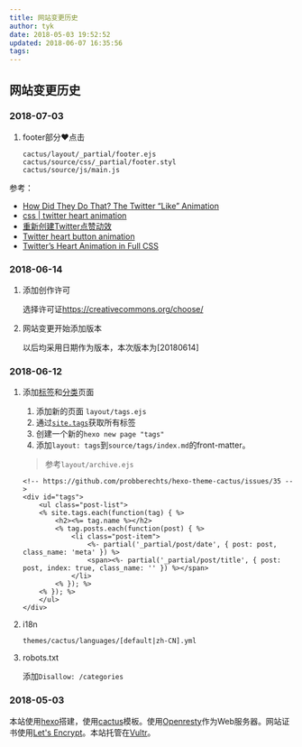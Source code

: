```yaml
---
title: 网站变更历史
author: tyk
date: 2018-05-03 19:52:52
updated: 2018-06-07 16:35:56
tags:
---
```

## 网站变更历史

### 2018-07-03
1. footer部分❤点击

    ```
    cactus/layout/_partial/footer.ejs
    cactus/source/css/_partial/footer.styl
    cactus/source/js/main.js
    ```

参考：
- [How Did They Do That? The Twitter “Like” Animation](https://medium.com/@chrismabry/how-did-they-do-that-the-twitter-like-animation-2a473b658e43)
- [css | twitter heart animation](https://codepen.io/mindstorm/pen/aZZvKq)
- [重新创建Twitter点赞动效](http://www.w3cplus.com/animation/recreating-the-twitter-heart-animation.html)
- [Twitter heart button animation](https://codepen.io/yisi/pen/LpXVJb)
- [Twitter’s Heart Animation in Full CSS](https://blog.prototypr.io/twitter-s-heart-animation-in-full-css-b1c00ca5b774)

### 2018-06-14
1. 添加创作许可

    选择许可证<https://creativecommons.org/choose/>

2. 网站变更开始添加版本

    以后均采用日期作为版本，本次版本为[20180614]

### 2018-06-12
1. 添加[标签](/tags/)和[分类](/categories/)页面

    1. 添加新的页面 `layout/tags.ejs`
    2. 通过[`site.tags`](https://hexo.io/zh-cn/docs/variables.html#网站变量)获取所有标签
    3. 创建一个新的`hexo new page "tags"`
    4. 添加`layout: tags`到`source/tags/index.md`的front-matter。

    > 参考`layout/archive.ejs`

    ``` ejs
    <!-- https://github.com/probberechts/hexo-theme-cactus/issues/35 -->
    <div id="tags">
        <ul class="post-list">
        <% site.tags.each(function(tag) { %>
            <h2><%= tag.name %></h2>
            <% tag.posts.each(function(post) { %>
                <li class="post-item">
                    <%- partial('_partial/post/date', { post: post, class_name: 'meta' }) %>
                    <span><%- partial('_partial/post/title', { post: post, index: true, class_name: '' }) %></span>
                </li>
            <% }); %>
        <% }); %>
        </ul>
    </div>
    ```

2. i18n

    `themes/cactus/languages/[default|zh-CN].yml`

3. robots.txt

    添加`Disallow: /categories`

### 2018-05-03 
本站使用[hexo](https://hexo.io/)搭建，使用[cactus](https://github.com/probberechts/hexo-theme-cactus)模板。使用[Openresty](https://openresty.org)作为Web服务器。网站证书使用[Let's Encrypt](https://letsencrypt.org/)。本站托管在[Vultr](https://www.vultr.com/?ref=7274958)。

